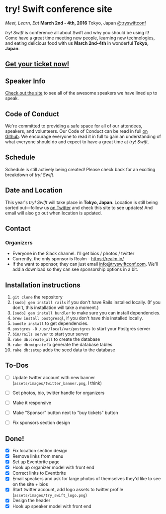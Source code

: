 # try! Swift conference site
_Meet, Learn, Eat_
**March 2nd - 4th, 2016**
Tokyo, Japan
[@tryswiftconf](https://twitter.com/tryswiftconf)

_try! Swift_ is conference all about Swift and why you should be using it! Come have a great time meeting new people, learning new technologies, and eating delicious food with us **March 2nd-4th** in wonderful **Tokyo, Japan**.

## [Get your ticket now!]()

## Speaker Info
[Check out the site]() to see all of the awesome speakers we have lined up to speak.

## Code of Conduct
We're committed to providing a safe space for all of our attendees, speakers, and volunteers. Our Code of Conduct can be read in full [on Github](coc.md). We encourage everyone to read it in full to gain an understanding of what everyone should do and expect to have a great time at _try! Swift_.

## Schedule
Schedule is still actively being created! Please check back for an exciting breakdown of _try! Swift_.

## Date and Location
This year's _try! Swift_ will take place in **Tokyo, Japan**. Location is still being sorted out—follow us [on Twitter](https://twitter.com/tryswiftconf) and check this site to see updates! And email will also go out when location is updated.

## Contact
### Organizers
* Everyone in the Slack channel. I'll get bios / photos / twitter 
* Currently, the only sponsor is Realm - https://realm.io/
* If the want to sponsor, they can just email info@tryswiftconf.com. We'll add a download so they can see sponsorship options in a bit.

## Installation instructions
1. ```git clone``` the repository
2. ```[sudo] gem install rails``` if you don't have Rails installed locally. (If you don't, this installation will take a moment.)
3. ```[sudo] gem install bundler``` to make sure you can install dependencies.
4. ```brew install postgresql```, if you don't have this installed locally.
5. ```bundle install``` to get dependencies.
6. ```postgres -D /usr/local/var/postgres``` to start your Postgres server
7. ```bin/rails server``` to start your server
8. ```rake db:create_all``` to create the database
9. ```rake db:migrate``` to generate the database tables
10. ```rake db:setup``` adds the seed data to the database

## To-Dos
- [ ] Update twitter account with new banner (```assets/images/twitter_banner.png```, I think)
- [ ] Get photos, bio, twitter handle for organizers
- [ ] Make it responsive
- [ ] Make "Sponsor" button next to "buy tickets" button
- [ ] Fix sponsors section design


## Done!
- [x] Fix location section design
- [x] Remove links from menu
- [x] Set up Eventbrite page 
- [x] Hook up organizer model with front end
- [x] Correct links to Eventbrite
- [x] Email speakers and ask for large photos of themselves they'd like to see on the site + bios
- [x] Start twitter account, add logo assets to twitter profile (```assets/images/try_swift_logo.png```)
- [x] Design the header
- [x] Hook up speaker model with front end
